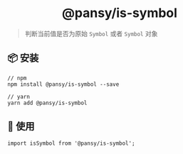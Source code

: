 <h1 align="center">@pansy/is-symbol</h1>

> 判断当前值是否为原始 `Symbol` 或者 `Symbol` 对象

## 📦 安装

```
// npm
npm install @pansy/is-symbol --save

// yarn
yarn add @pansy/is-symbol

```

## 🔨 使用

```
import isSymbol from '@pansy/is-symbol';
```
